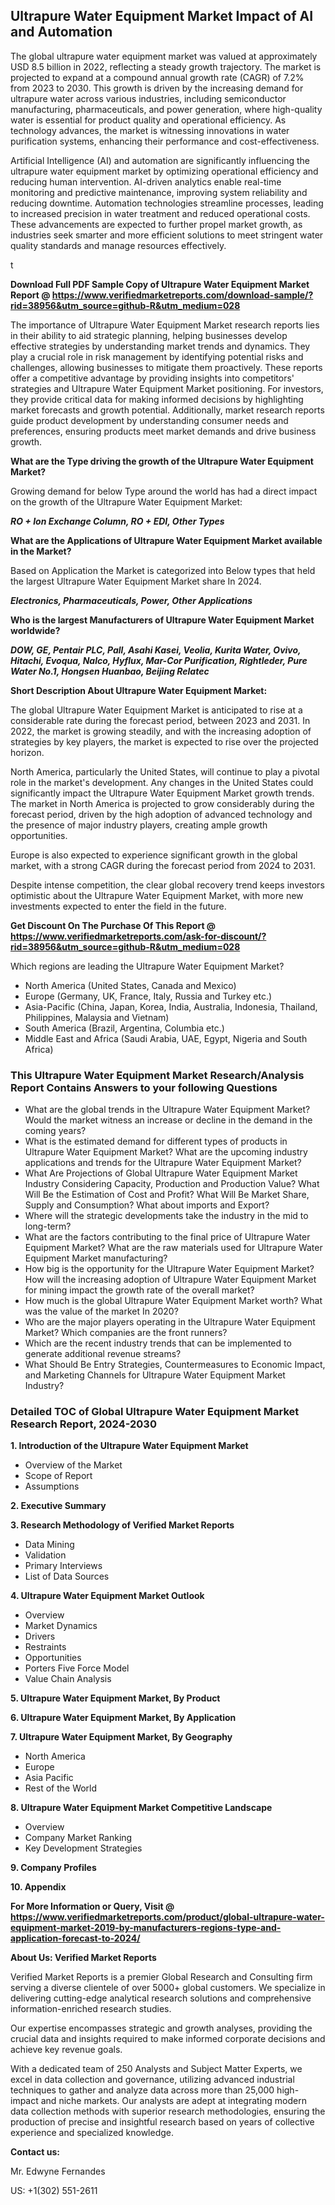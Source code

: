 <h2>Ultrapure Water Equipment Market Impact of AI and Automation</h2><p>The global ultrapure water equipment market was valued at approximately USD 8.5 billion in 2022, reflecting a steady growth trajectory. The market is projected to expand at a compound annual growth rate (CAGR) of 7.2% from 2023 to 2030. This growth is driven by the increasing demand for ultrapure water across various industries, including semiconductor manufacturing, pharmaceuticals, and power generation, where high-quality water is essential for product quality and operational efficiency. As technology advances, the market is witnessing innovations in water purification systems, enhancing their performance and cost-effectiveness.</p><p>Artificial Intelligence (AI) and automation are significantly influencing the ultrapure water equipment market by optimizing operational efficiency and reducing human intervention. AI-driven analytics enable real-time monitoring and predictive maintenance, improving system reliability and reducing downtime. Automation technologies streamline processes, leading to increased precision in water treatment and reduced operational costs. These advancements are expected to further propel market growth, as industries seek smarter and more efficient solutions to meet stringent water quality standards and manage resources effectively.</p>t</p><p id="" class=""><strong>Download Full PDF Sample Copy of Ultrapure Water Equipment Market Report @ <a href="https://www.verifiedmarketreports.com/download-sample/?rid=38956&utm_source=github-R&utm_medium=028" target="_blank">https://www.verifiedmarketreports.com/download-sample/?rid=38956&utm_source=github-R&utm_medium=028</a></strong></p><p>The importance of&nbsp;Ultrapure Water Equipment Market research reports lies in their ability to aid strategic planning, helping businesses develop effective strategies by understanding market trends and dynamics. They play a crucial role in risk management by identifying potential risks and challenges, allowing businesses to mitigate them proactively. These reports offer a competitive advantage by providing insights into competitors' strategies and Ultrapure Water Equipment Market positioning. For investors, they provide critical data for making informed decisions by highlighting market forecasts and growth potential. Additionally, market research reports guide product development by understanding consumer needs and preferences, ensuring products meet market demands and drive business growth.</p><p><strong>What are the&nbsp;Type driving the growth of the Ultrapure Water Equipment Market?</strong></p><p id="" class="">Growing demand for below Type around the world has had a direct impact on the growth of the Ultrapure Water Equipment Market:</p><em><strong>RO + Ion Exchange Column, RO + EDI, Other Types</strong></em></p><strong>What are the&nbsp;Applications&nbsp;of Ultrapure Water Equipment Market available in the Market?</strong></p><p id="" class="">Based on Application the Market is categorized into Below types that held the largest Ultrapure Water Equipment Market share In 2024.</p><em><strong>Electronics, Pharmaceuticals, Power, Other Applications</strong></em></p><strong>Who is the largest Manufacturers of Ultrapure Water Equipment Market worldwide?</strong></p><p><em><strong>DOW, GE, Pentair PLC, Pall, Asahi Kasei, Veolia, Kurita Water, Ovivo, Hitachi, Evoqua, Nalco, Hyflux, Mar-Cor Purification, Rightleder, Pure Water No.1, Hongsen Huanbao, Beijing Relatec</strong></em></p><p id="" class=""><strong>Short Description About Ultrapure Water Equipment Market:</strong></p><p>The global Ultrapure Water Equipment Market is anticipated to rise at a considerable rate during the forecast period, between 2023 and 2031. In 2022, the market is growing steadily, and with the increasing adoption of strategies by key players, the market is expected to rise over the projected horizon.</p><p>North America, particularly the United States, will continue to play a pivotal role in the market's development. Any changes in the United States could significantly impact the Ultrapure Water Equipment Market growth trends. The market in North America is projected to grow considerably during the forecast period, driven by the high adoption of advanced technology and the presence of major industry players, creating ample growth opportunities.</p><p>Europe is also expected to experience significant growth in the global market, with a strong CAGR during the forecast period from 2024 to 2031.</p><p>Despite intense competition, the clear global recovery trend keeps investors optimistic about the Ultrapure Water Equipment Market, with more new investments expected to enter the field in the future.</p><p id="" class=""><strong>Get Discount On The Purchase Of This Report @ <a href="https://www.verifiedmarketreports.com/ask-for-discount/?rid=38956&utm_source=github-R&utm_medium=028" target="_blank">https://www.verifiedmarketreports.com/ask-for-discount/?rid=38956&utm_source=github-R&utm_medium=028</a></strong></p>Which regions are leading the Ultrapure Water Equipment Market?</p><ul><li>North America (United States, Canada and Mexico)</li><li>Europe (Germany, UK, France, Italy, Russia and Turkey etc.)</li><li>Asia-Pacific (China, Japan, Korea, India, Australia, Indonesia, Thailand, Philippines, Malaysia and Vietnam)</li><li>South America (Brazil, Argentina, Columbia etc.)</li><li>Middle East and Africa (Saudi Arabia, UAE, Egypt, Nigeria and South Africa)</li></ul><h3 id="" class="">This Ultrapure Water Equipment Market Research/Analysis Report Contains Answers to your following Questions</h3><ul><li>What are the global trends in the Ultrapure Water Equipment Market? Would the market witness an increase or decline in the demand in the coming years?</li><li>What is the estimated demand for different types of products in Ultrapure Water Equipment Market? What are the upcoming industry applications and trends for the Ultrapure Water Equipment Market?</li><li>What Are Projections of Global Ultrapure Water Equipment Market Industry Considering Capacity, Production and Production Value? What Will Be the Estimation of Cost and Profit? What Will Be Market Share, Supply and Consumption? What about imports and Export?</li><li>Where will the strategic developments take the industry in the mid to long-term?</li><li>What are the factors contributing to the final price of Ultrapure Water Equipment Market? What are the raw materials used for Ultrapure Water Equipment Market manufacturing?</li><li>How big is the opportunity for the Ultrapure Water Equipment Market? How will the increasing adoption of Ultrapure Water Equipment Market for mining impact the growth rate of the overall market?</li><li>How much is the global Ultrapure Water Equipment Market worth? What was the value of the market In 2020?</li><li>Who are the major players operating in the Ultrapure Water Equipment Market? Which companies are the front runners?</li><li>Which are the recent industry trends that can be implemented to generate additional revenue streams?</li><li>What Should Be Entry Strategies, Countermeasures to Economic Impact, and Marketing Channels for Ultrapure Water Equipment Market Industry?</li></ul><h3 id="" class="">Detailed TOC of Global Ultrapure Water Equipment Market Research Report, 2024-2030</h3><p id="" class=""><strong>1. Introduction of the Ultrapure Water Equipment Market</strong></p><ul><li>Overview of the Market</li><li>Scope of Report</li><li>Assumptions</li></ul><p id="" class=""><strong>2. Executive Summary</strong></p><p id="" class=""><strong>3. Research Methodology of Verified Market Reports</strong></p><ul><li>Data Mining</li><li>Validation</li><li>Primary Interviews</li><li>List of Data Sources</li></ul><p id="" class=""><strong>4. Ultrapure Water Equipment Market Outlook</strong></p><ul><li>Overview</li><li>Market Dynamics</li><li>Drivers</li><li>Restraints</li><li>Opportunities</li><li>Porters Five Force Model</li><li>Value Chain Analysis</li></ul><p id="" class=""><strong>5. Ultrapure Water Equipment Market, By Product</strong></p><p id="" class=""><strong>6. Ultrapure Water Equipment Market, By Application</strong></p><p id="" class=""><strong>7. Ultrapure Water Equipment Market, By Geography</strong></p><ul><li>North America</li><li>Europe</li><li>Asia Pacific</li><li>Rest of the World</li></ul><p id="" class=""><strong>8. Ultrapure Water Equipment Market Competitive Landscape</strong></p><ul><li>Overview</li><li>Company Market Ranking</li><li>Key Development Strategies</li></ul><p id="" class=""><strong>9. Company Profiles</strong></p><p id="" class=""><strong>10. Appendix</strong></p><p id="" class=""><strong>For More Information or Query, Visit @ <a href="https://www.verifiedmarketreports.com/product/global-ultrapure-water-equipment-market-2019-by-manufacturers-regions-type-and-application-forecast-to-2024/" target="_blank">https://www.verifiedmarketreports.com/product/global-ultrapure-water-equipment-market-2019-by-manufacturers-regions-type-and-application-forecast-to-2024/</a></strong></p><p id="" class=""><strong>About Us: Verified Market Reports</strong></p><p id="" class="">Verified Market Reports is a premier Global Research and Consulting firm serving a diverse clientele of over 5000+ global customers. We specialize in delivering cutting-edge analytical research solutions and comprehensive information-enriched research studies.</p><p id="" class="">Our expertise encompasses strategic and growth analyses, providing the crucial data and insights required to make informed corporate decisions and achieve key revenue goals.</p><p id="" class="">With a dedicated team of 250 Analysts and Subject Matter Experts, we excel in data collection and governance, utilizing advanced industrial techniques to gather and analyze data across more than 25,000 high-impact and niche markets. Our analysts are adept at integrating modern data collection methods with superior research methodologies, ensuring the production of precise and insightful research based on years of collective experience and specialized knowledge.</p><p id="" class=""><strong>Contact us:</strong></p><p id="" class="">Mr. Edwyne Fernandes</p><p id="" class="">US: +1(302) 551-2611</p>